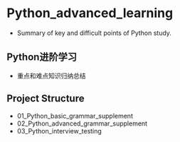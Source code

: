 # Python_advanced_learning
- Summary of key and difficult points of Python study.

## Python进阶学习
- 重点和难点知识归纳总结

## Project Structure
- 01_Python_basic_grammar_supplement
- 02_Python_advanced_grammar_supplement
- 03_Python_interview_testing

